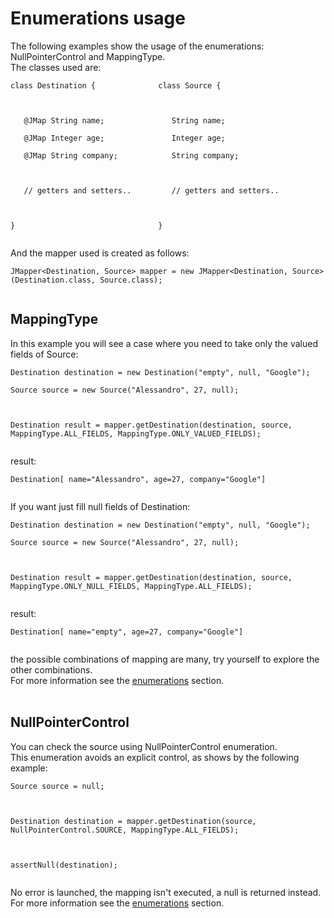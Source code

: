 # Enumerations usage #

The following examples show the usage of the enumerations: NullPointerControl and MappingType.<br>
The classes used are:<br>
<pre><code>class Destination {              class Source {<br>
<br>
   @JMap String name;               String name;<br>
   @JMap Integer age;               Integer age;<br>
   @JMap String company;            String company;<br>
<br>
   // getters and setters..         // getters and setters..<br>
<br>
}                                }<br>
</code></pre>
And the mapper used is created as follows:<br>
<pre><code>JMapper&lt;Destination, Source&gt; mapper = new JMapper&lt;Destination, Source&gt;(Destination.class, Source.class);<br>
</code></pre>

<h2>MappingType</h2>

In this example you will see a case where you need to take only the valued fields of Source:<br>
<pre><code>Destination destination = new Destination("empty", null, "Google");<br>
Source source = new Source("Alessandro", 27, null);<br>
<br>
Destination result = mapper.getDestination(destination, source, MappingType.ALL_FIELDS, MappingType.ONLY_VALUED_FIELDS);<br>
</code></pre>
result:<br>
<pre><code>Destination[ name="Alessandro", age=27, company="Google"]<br>
</code></pre>
If you want just fill null fields of Destination:<br>
<pre><code>Destination destination = new Destination("empty", null, "Google");<br>
Source source = new Source("Alessandro", 27, null);<br>
<br>
Destination result = mapper.getDestination(destination, source, MappingType.ONLY_NULL_FIELDS, MappingType.ALL_FIELDS);<br>
</code></pre>
result:<br>
<pre><code>Destination[ name="empty", age=27, company="Google"]<br>
</code></pre>
the possible combinations of mapping are many, try yourself to explore the other combinations.<br>
For more information see the <a href='Enumerations.md'>enumerations</a> section.<br>
<br>
<h2>NullPointerControl</h2>

You can check the source using NullPointerControl enumeration.<br>
This enumeration avoids an explicit control, as shows by the following example:<br>
<pre><code>Source source = null;<br>
<br>
Destination destination = mapper.getDestination(source, NullPointerControl.SOURCE, MappingType.ALL_FIELDS);<br>
<br>
assertNull(destination);<br>
</code></pre>
No error is launched, the mapping isn't executed, a null is returned instead.<br>
For more information see the <a href='Enumerations.md'>enumerations</a> section.